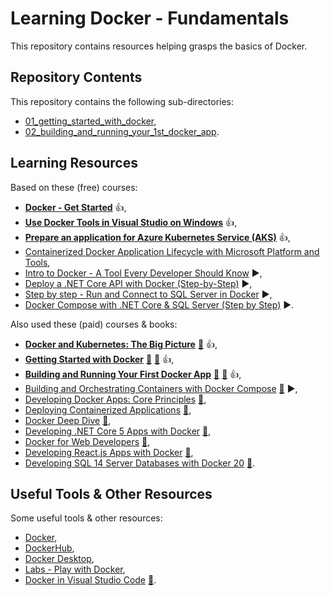 # Learning Docker - Fundamentals

This repository contains resources helping grasps the basics of Docker.

## Repository Contents

This repository contains the following sub-directories:

- [01_getting_started_with_docker](01_getting_started_with_docker/),
- [02_building_and_running_your_1st_docker_app](02_building_and_running_your_1st_docker_app).

## Learning Resources

Based on these (free) courses:

- **[Docker - Get Started](https://docs.docker.com/get-started/)** :+1:,
- **[Use Docker Tools in Visual Studio on Windows](https://learn.microsoft.com/en-us/dotnet/architecture/containerized-lifecycle/design-develop-containerized-apps/visual-studio-tools-for-docker)** :+1:,
- **[Prepare an application for Azure Kubernetes Service (AKS)](https://learn.microsoft.com/en-us/azure/aks/tutorial-kubernetes-prepare-app)** :+1:,
- [Containerized Docker Application Lifecycle with Microsoft Platform and Tools](https://learn.microsoft.com/en-us/dotnet/architecture/containerized-lifecycle/),
- [Intro to Docker - A Tool Every Developer Should Know](https://youtu.be/WcQ3-M4-jik) :arrow_forward:,
- [Deploy a .NET Core API with Docker (Step-by-Step)](https://youtu.be/f0lMGPB10bM) :arrow_forward:,
- [Step by step - Run and Connect to SQL Server in Docker](https://youtu.be/SJAl3vOX05M) :arrow_forward:,
- [Docker Compose with .NET Core & SQL Server (Step by Step)](https://youtu.be/4V7CwC_4oss) :arrow_forward:.

Also used these (paid) courses & books:

- **[Docker and Kubernetes: The Big Picture](https://app.pluralsight.com/library/courses/docker-kubernetes-big-picture/table-of-contents)** [:file_folder:](https://app.pluralsight.com/library/courses/docker-kubernetes-big-picture/exercise-files) :+1:,
- **[Getting Started with Docker](https://app.pluralsight.com/library/courses/getting-started-docker/table-of-contents)** [:file_folder:](https://app.pluralsight.com/library/courses/getting-started-docker/exercise-files) [:file_folder:](https://github.com/nigelpoulton/gsd) :+1:,
- **[Building and Running Your First Docker App](https://app.pluralsight.com/library/courses/docker-building-running-first-app/table-of-contents)** [:file_folder:](https://app.pluralsight.com/library/courses/docker-building-running-first-app/exercise-files) [:file_folder:](https://github.com/DanWahlin/NodeExpressMongoDBDockerApp) :+1:,
- [Building and Orchestrating Containers with Docker Compose](https://app.pluralsight.com/library/courses/docker-compose-building-orchestrating-containers/table-of-contents) [:file_folder:](https://app.pluralsight.com/library/courses/docker-compose-building-orchestrating-containers/exercise-files) :arrow_forward:,
- [Developing Docker Apps: Core Principles](https://app.pluralsight.com/library/courses/docker-apps-developing-core-principles/table-of-contents) [:file_folder:](https://app.pluralsight.com/library/courses/docker-apps-developing-core-principles/exercise-files),
- [Deploying Containerized Applications](https://app.pluralsight.com/library/courses/deploying-containerized-applications/table-of-contents) [:file_folder:](https://app.pluralsight.com/library/courses/deploying-containerized-applications/exercise-files),
- [Docker Deep Dive](https://app.pluralsight.com/library/courses/docker-deep-dive-update/table-of-contents) [:file_folder:](https://app.pluralsight.com/library/courses/docker-deep-dive-update/exercise-files),
- [Developing .NET Core 5 Apps with Docker](https://app.pluralsight.com/library/courses/docker-dot-net-core-apps-developing/table-of-contents) [:file_folder:](https://app.pluralsight.com/library/courses/docker-dot-net-core-apps-developing/exercise-files),
- [Docker for Web Developers](https://app.pluralsight.com/library/courses/docker-web-development/table-of-contents) [:file_folder:](https://app.pluralsight.com/library/courses/docker-web-developers/exercise-files),
- [Developing React.js Apps with Docker](https://app.pluralsight.com/library/courses/reactjs-apps-docker-developing/table-of-contents) [:file_folder:](https://app.pluralsight.com/library/courses/reactjs-apps-docker-developing/exercise-files),
- [Developing SQL 14 Server Databases with Docker 20](https://app.pluralsight.com/library/courses/sql-server-databases-docker-developing/table-of-contents) [:file_folder:](https://app.pluralsight.com/library/courses/sql-server-databases-docker-developing/exercise-files).

## Useful Tools & Other Resources

Some useful tools & other resources:

- [Docker](https://www.docker.com/),
- [DockerHub](https://hub.docker.com/),
- [Docker Desktop](https://www.docker.com/products/docker-desktop/),
- [Labs - Play with Docker](https://labs.play-with-docker.com/),
- [Docker in Visual Studio Code](https://code.visualstudio.com/docs/containers/overview) [:file_folder:](https://marketplace.visualstudio.com/items?itemName=ms-azuretools.vscode-docker).
